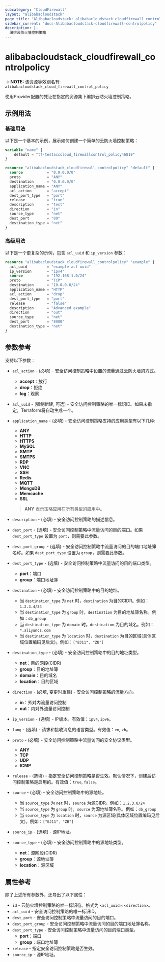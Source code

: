 ```yaml
---
subcategory: "CloudFirewall"
layout: "alibabacloudstack"
page_title: "Alibabacloudstack: alibabacloudstack_cloudfirewall_controlpolicy"
sidebar_current: "docs-Alibabacloudstack-cloudfirewall-controlpolicy"
description: |- 
  编排云防火墙控制策略
---
```


# alibabacloudstack_cloudfirewall_controlpolicy
-> **NOTE:** 该资源等效别名有: `alibabacloudstack_cloud_firewall_control_policy`

使用Provider配置的凭证在指定的资源集下编排云防火墙控制策略。

## 示例用法

### 基础用法

以下是一个基本的示例，展示如何创建一个简单的云防火墙控制策略：

```terraform
variable "name" {
    default = "tf-testacccloud_firewallcontrol_policy46819"
}

resource "alibabacloudstack_cloudfirewall_controlpolicy" "default" {
  source           = "0.0.0.0/0"
  proto            = "ANY"
  destination      = "0.0.0.0/0"
  application_name = "ANY"
  acl_action       = "accept"
  dest_port_type   = "port"
  release          = "true"
  description      = "test"
  direction        = "in"
  source_type      = "net"
  dest_port        = "80"
  destination_type = "net"
}
```

### 高级用法

以下是一个更复杂的示例，包含 `acl_uuid` 和 `ip_version` 参数：

```terraform
resource "alibabacloudstack_cloudfirewall_controlpolicy" "example" {
  acl_uuid         = "example-acl-uuid"
  ip_version       = "ipv4"
  source           = "192.168.1.0/24"
  proto            = "TCP"
  destination      = "10.0.0.0/24"
  application_name = "HTTP"
  acl_action       = "drop"
  dest_port_type   = "port"
  release          = "false"
  description      = "Advanced example"
  direction        = "out"
  source_type      = "net"
  dest_port        = "8080"
  destination_type = "net"
}
```

## 参数参考

支持以下参数：

* `acl_action` - (必填) - 安全访问控制策略中设置的流量通过云防火墙的方式。
  - **accept**：放行
  - **drop**：拒绝
  - **log**：观察

* `acl_uuid` - (强制新建, 可选) - 安全访问控制策略的唯一标识ID。如果未指定，Terraform将自动生成一个。

* `application_name` - (必填) - 安全访问控制策略支持的应用类型有以下几种:
  - **ANY**
  - **HTTP**
  - **HTTPS**
  - **MySQL**
  - **SMTP**
  - **SMTPS**
  - **RDP**
  - **VNC**
  - **SSH**
  - **Redis**
  - **MQTT**
  - **MongoDB**
  - **Memcache**
  - **SSL**
  > **ANY** 表示策略应用在所有类型的应用中。

* `description` - (必填) - 安全访问控制策略的描述信息。

* `dest_port` - (选填) - 安全访问控制策略中流量访问的目的端口。如果 `dest_port_type` 设置为 `port`，则需要此参数。

* `dest_port_group` - (选填) - 安全访问控制策略中流量访问的目的端口地址簿名称。如果 `dest_port_type` 设置为 `group`，则需要此参数。

* `dest_port_type` - (选填) - 安全访问控制策略中流量访问的目的端口类型。
  - **port**：端口
  - **group**：端口地址簿

* `destination` - (必填) - 安全访问控制策略中的目的地址。
  - 当 `destination_type` 为 `net` 时，`destination` 为目的CIDR。例如：`1.2.3.4/24`
  - 当 `destination_type` 为 `group` 时，`destination` 为目的地址簿名称。例如：`db_group`
  - 当 `destination_type` 为 `domain` 时，`destination` 为目的域名。例如：`*.aliyuncs.com`
  - 当 `destination_type` 为 `location` 时，`destination` 为目的区域(具体区域位置编码见后文)。例如：`["BJ11", "ZB"]`

* `destination_type` - (必填) - 安全访问控制策略中的目的地址类型。
  - **net**：目的网段(CIDR)
  - **group**：目的地址簿
  - **domain**：目的域名
  - **location**：目的区域

* `direction` - (必填, 变更时重建) - 安全访问控制策略的流量方向。
  - **in**：外对内流量访问控制
  - **out**：内对外流量访问控制

* `ip_version` - (选填) - IP版本。有效值：`ipv4`, `ipv6`。

* `lang` - (选填) - 请求和接收消息的语言类型。有效值：`en`, `zh`。

* `proto` - (必填) - 安全访问控制策略中流量访问的安全协议类型。
  - **ANY**
  - **TCP**
  - **UDP**
  - **ICMP**

* `release` - (选填) - 指定安全访问控制策略是否生效。默认情况下，创建后访问控制策略是启用的。有效值：`true`, `false`。

* `source` - (必填) - 安全访问控制策略中的源地址。
  - 当 `source_type` 为 `net` 时，`source` 为源CIDR。例如：`1.2.3.0/24`
  - 当 `source_type` 为 `group` 时，`source` 为源地址簿名称。例如：`db_group`
  - 当 `source_type` 为 `location` 时，`source` 为源区域(具体区域位置编码见后文)。例如：`["BJ11", "ZB"]`

* `source_ip` - (选填) - 源IP地址。

* `source_type` - (必填) - 安全访问控制策略中的源地址类型。
  - **net**：源网段(CIDR)
  - **group**：源地址簿
  - **location**：源区域

## 属性参考

除了上述所有参数外，还导出了以下属性：

* `id` - 云防火墙控制策略的唯一标识符。格式为 `<acl_uuid>:<direction>`。
* `acl_uuid` - 安全访问控制策略的唯一标识ID。
* `dest_port` - 安全访问控制策略中流量访问的目的端口。
* `dest_port_group` - 安全访问控制策略中流量访问的目的端口地址簿名称。
* `dest_port_type` - 安全访问控制策略中流量访问的目的端口类型。
  - **port**：端口
  - **group**：端口地址簿
* `release` - 指定安全访问控制策略是否生效。
* `source_ip` - 源IP地址。